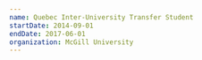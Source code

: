 ```yaml
---
name: Quebec Inter-University Transfer Student
startDate: 2014-09-01
endDate: 2017-06-01
organization: McGill University
---
```

